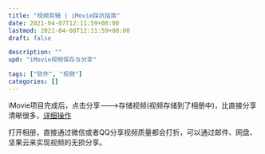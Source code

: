 ```yaml
---
title: "视频剪辑 | iMovie踩坑指南"
date: 2021-04-07T12:11:59+08:00
lastmod: 2021-04-08T12:11:59+08:00
draft: false

description: ""
upd: "iMovie视频保存与分享"

tags: ["软件", "视频"]
categories: []
---
```


iMovie项目完成后，点击分享--->存储视频(视频存储到了相册中)，比直接分享清晰很多，[详细操作](https://jingyan.baidu.com/article/647f0115d1f8ab7f2148a813.html)

打开相册，直接通过微信或者QQ分享视频质量都会打折，可以通过邮件、网盘、坚果云来实现视频的无损分享。
